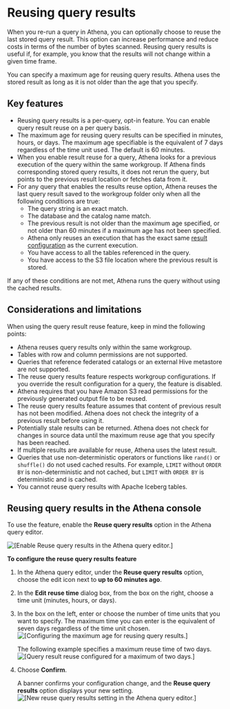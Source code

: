 # Reusing query results<a name="reusing-query-results"></a>

When you re\-run a query in Athena, you can optionally choose to reuse the last stored query result\. This option can increase performance and reduce costs in terms of the number of bytes scanned\. Reusing query results is useful if, for example, you know that the results will not change within a given time frame\.

You can specify a maximum age for reusing query results\. Athena uses the stored result as long as it is not older than the age that you specify\.

## Key features<a name="reusing-query-results-key-features"></a>
+ Reusing query results is a per\-query, opt\-in feature\. You can enable query result reuse on a per query basis\.
+ The maximum age for reusing query results can be specified in minutes, hours, or days\. The maximum age specifiable is the equivalent of 7 days regardless of the time unit used\. The default is 60 minutes\.
+ When you enable result reuse for a query, Athena looks for a previous execution of the query within the same workgroup\. If Athena finds corresponding stored query results, it does not rerun the query, but points to the previous result location or fetches data from it\.
+ For any query that enables the results reuse option, Athena reuses the last query result saved to the workgroup folder only when all the following conditions are true:
  + The query string is an exact match\.
  + The database and the catalog name match\.
  + The previous result is not older than the maximum age specified, or not older than 60 minutes if a maximum age has not been specified\.
  + Athena only reuses an execution that has the exact same [result configuration](https://docs.aws.amazon.com/athena/latest/APIReference/API_ResultConfiguration.html) as the current execution\.
  + You have access to all the tables referenced in the query\.
  + You have access to the S3 file location where the previous result is stored\.

If any of these conditions are not met, Athena runs the query without using the cached results\.

## Considerations and limitations<a name="reusing-query-results-considerations-and-limitations"></a>

When using the query result reuse feature, keep in mind the following points:
+ Athena reuses query results only within the same workgroup\.
+ Tables with row and column permissions are not supported\.
+ Queries that reference federated catalogs or an external Hive metastore are not supported\.
+ The reuse query results feature respects workgroup configurations\. If you override the result configuration for a query, the feature is disabled\.
+ Athena requires that you have Amazon S3 read permissions for the previously generated output file to be reused\.
+ The reuse query results feature assumes that content of previous result has not been modified\. Athena does not check the integrity of a previous result before using it\.
+ Potentially stale results can be returned\. Athena does not check for changes in source data until the maximum reuse age that you specify has been reached\.
+ If multiple results are available for reuse, Athena uses the latest result\.
+ Queries that use non\-deterministic operators or functions like `rand()` or `shuffle()` do not used cached results\. For example, `LIMIT` without `ORDER BY` is non\-deterministic and not cached, but `LIMIT` with `ORDER BY` is deterministic and is cached\.
+ You cannot reuse query results with Apache Iceberg tables\.

## Reusing query results in the Athena console<a name="reusing-query-results-athena-console"></a>

To use the feature, enable the **Reuse query results** option in the Athena query editor\.

![\[Enable Reuse query results in the Athena query editor.\]](http://docs.aws.amazon.com/athena/latest/ug/images/reusing-query-results-1.png)

**To configure the reuse query results feature**

1. In the Athena query editor, under the **Reuse query results** option, choose the edit icon next to **up to 60 minutes ago**\.

1. In the **Edit reuse time** dialog box, from the box on the right, choose a time unit \(minutes, hours, or days\)\.

1. In the box on the left, enter or choose the number of time units that you want to specify\. The maximum time you can enter is the equivalent of seven days regardless of the time unit chosen\.  
![\[Configuring the maximum age for reusing query results.\]](http://docs.aws.amazon.com/athena/latest/ug/images/reusing-query-results-2.png)

   The following example specifies a maximum reuse time of two days\.  
![\[Query result reuse configured for a maximum of two days.\]](http://docs.aws.amazon.com/athena/latest/ug/images/reusing-query-results-3.png)

1. Choose **Confirm**\.

   A banner confirms your configuration change, and the **Reuse query results** option displays your new setting\.  
![\[New reuse query results setting in the Athena query editor.\]](http://docs.aws.amazon.com/athena/latest/ug/images/reusing-query-results-4.png)